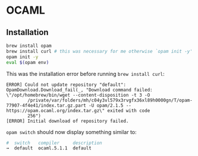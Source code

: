 # OCAML

## Installation

```bash
brew install opam
brew install curl # this was necessary for me otherwise `opam init -y' would fail
opam init -y
eval $(opam env)
```

This was the installation error before running `brew install curl`:
```
ERROR] Could not update repository "default": OpamDownload.Download_fail(_, "Download command failed: \"/opt/homebrew/bin/wget --content-disposition -t 3 -O                  
        /private/var/folders/mh/c04y3vl579x3rvgfx36xl89h0000gn/T/opam-77907-4f4e41/index.tar.gz.part -U opam/2.1.5 -- https://opam.ocaml.org/index.tar.gz\" exited with code
        256")                                                                                                                                                                  
[ERROR] Initial download of repository failed.
```

`opam switch` should now display something similar to:

```bash
#  switch   compiler     description
→  default  ocaml.5.1.1  default
```
